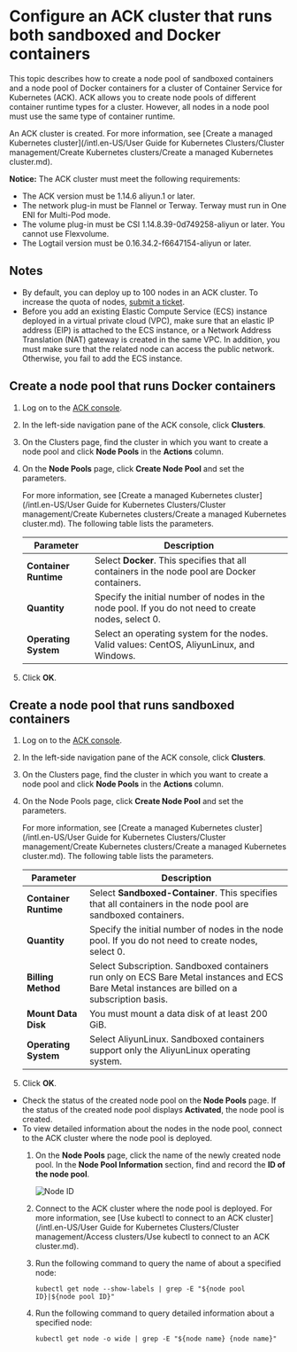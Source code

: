 # Configure an ACK cluster that runs both sandboxed and Docker containers

This topic describes how to create a node pool of sandboxed containers and a node pool of Docker containers for a cluster of Container Service for Kubernetes \(ACK\). ACK allows you to create node pools of different container runtime types for a cluster. However, all nodes in a node pool must use the same type of container runtime.

An ACK cluster is created. For more information, see [Create a managed Kubernetes cluster](/intl.en-US/User Guide for Kubernetes Clusters/Cluster management/Create Kubernetes clusters/Create a managed Kubernetes cluster.md).

**Notice:** The ACK cluster must meet the following requirements:

-   The ACK version must be 1.14.6 aliyun.1 or later.
-   The network plug-in must be Flannel or Terway. Terway must run in One ENI for Multi-Pod mode.
-   The volume plug-in must be CSI 1.14.8.39-0d749258-aliyun or later. You cannot use Flexvolume.
-   The Logtail version must be 0.16.34.2-f6647154-aliyun or later.

## Notes

-   By default, you can deploy up to 100 nodes in an ACK cluster. To increase the quota of nodes, [submit a ticket](https://workorder-intl.console.aliyun.com/console.htm).
-   Before you add an existing Elastic Compute Service \(ECS\) instance deployed in a virtual private cloud \(VPC\), make sure that an elastic IP address \(EIP\) is attached to the ECS instance, or a Network Address Translation \(NAT\) gateway is created in the same VPC. In addition, you must make sure that the related node can access the public network. Otherwise, you fail to add the ECS instance.

## Create a node pool that runs Docker containers

1.  Log on to the [ACK console](https://cs.console.aliyun.com).

2.  In the left-side navigation pane of the ACK console, click **Clusters**.

3.  On the Clusters page, find the cluster in which you want to create a node pool and click **Node Pools** in the **Actions** column.

4.  On the **Node Pools** page, click **Create Node Pool** and set the parameters.

    For more information, see [Create a managed Kubernetes cluster](/intl.en-US/User Guide for Kubernetes Clusters/Cluster management/Create Kubernetes clusters/Create a managed Kubernetes cluster.md). The following table lists the parameters.

    |Parameter|Description|
    |---------|-----------|
    |**Container Runtime**|Select **Docker**. This specifies that all containers in the node pool are Docker containers.|
    |**Quantity**|Specify the initial number of nodes in the node pool. If you do not need to create nodes, select 0.|
    |**Operating System**|Select an operating system for the nodes. Valid values: CentOS, AliyunLinux, and Windows.|

5.  Click **OK**.


## Create a node pool that runs sandboxed containers

1.  Log on to the [ACK console](https://cs.console.aliyun.com).

2.  In the left-side navigation pane of the ACK console, click **Clusters**.

3.  On the Clusters page, find the cluster in which you want to create a node pool and click **Node Pools** in the **Actions** column.

4.  On the Node Pools page, click **Create Node Pool** and set the parameters.

    For more information, see [Create a managed Kubernetes cluster](/intl.en-US/User Guide for Kubernetes Clusters/Cluster management/Create Kubernetes clusters/Create a managed Kubernetes cluster.md). The following table lists the parameters.

    |Parameter|Description|
    |---------|-----------|
    |**Container Runtime**|Select **Sandboxed-Container**. This specifies that all containers in the node pool are sandboxed containers.|
    |**Quantity**|Specify the initial number of nodes in the node pool. If you do not need to create nodes, select 0.|
    |**Billing Method**|Select Subscription. Sandboxed containers run only on ECS Bare Metal instances and ECS Bare Metal instances are billed on a subscription basis.|
    |**Mount Data Disk**|You must mount a data disk of at least 200 GiB.|
    |**Operating System**|Select AliyunLinux. Sandboxed containers support only the AliyunLinux operating system.|

5.  Click **OK**.


-   Check the status of the created node pool on the **Node Pools** page. If the status of the created node pool displays **Activated**, the node pool is created.
-   To view detailed information about the nodes in the node pool, connect to the ACK cluster where the node pool is deployed.
    1.  On the **Node Pools** page, click the name of the newly created node pool. In the **Node Pool Information** section, find and record the **ID of the node pool**.

        ![Node ID](https://static-aliyun-doc.oss-accelerate.aliyuncs.com/assets/img/en-US/0632404061/p127968.png)

    2.  Connect to the ACK cluster where the node pool is deployed. For more information, see [Use kubectl to connect to an ACK cluster](/intl.en-US/User Guide for Kubernetes Clusters/Cluster management/Access clusters/Use kubectl to connect to an ACK cluster.md).
    3.  Run the following command to query the name of about a specified node:

        ```
        kubectl get node --show-labels | grep -E "${node pool ID}|${node pool ID}"
        ```

    4.  Run the following command to query detailed information about a specified node:

        ```
        kubectl get node -o wide | grep -E "${node name} {node name}"
        ```


